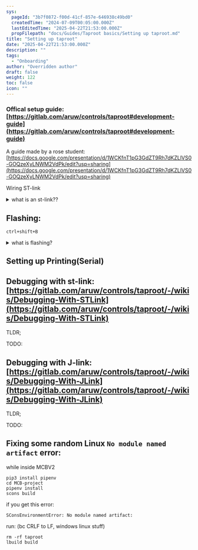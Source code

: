 ```yaml
---
sys:
  pageId: "3b7f0872-f00d-41cf-857e-646938c49bd0"
  createdTime: "2024-07-09T00:05:00.000Z"
  lastEditedTime: "2025-04-22T21:53:00.000Z"
  propFilepath: "docs/Guides/Taproot basics/Setting up taproot.md"
title: "Setting up taproot"
date: "2025-04-22T21:53:00.000Z"
description: ""
tags:
  - "Onboarding"
author: "Overridden author"
draft: false
weight: 122
toc: false
icon: ""
---
```


### Offical setup guide: [https://gitlab.com/aruw/controls/taproot#development-guide](https://gitlab.com/aruw/controls/taproot#development-guide)

A guide made by a rose student:  [https://docs.google.com/presentation/d/1WCKfnT1pG3GdZT9Rh7dKZLlVS0-GOQzeXyLNWM2VdPk/edit?usp=sharing](https://docs.google.com/presentation/d/1WCKfnT1pG3GdZT9Rh7dKZLlVS0-GOQzeXyLNWM2VdPk/edit?usp=sharing)

Wiring ST-link

<details>
      <summary>what is an st-link??</summary>
      TODO:
  </details>

## Flashing:

`ctrl+shift+B`

<details>
      <summary>what is flashing?</summary>
      TODO:
  </details>

## Setting up Printing(Serial)

## Debugging with st-link: [https://gitlab.com/aruw/controls/taproot/-/wikis/Debugging-With-STLink](https://gitlab.com/aruw/controls/taproot/-/wikis/Debugging-With-STLink)

TLDR;

TODO:

## Debugging with J-link: [https://gitlab.com/aruw/controls/taproot/-/wikis/Debugging-With-JLink](https://gitlab.com/aruw/controls/taproot/-/wikis/Debugging-With-JLink)

TLDR;

TODO:

## Fixing some random Linux `No module named artifact` error:

while inside MCBV2

```shell
pip3 install pipenv
cd MCB-project
pipenv install
scons build
```

if you get this error:

```text
SConsEnvironmentError: No module named artifact:
```

run: (bc CRLF to LF, windows linux stuff)

```shell
rm -rf taproot
lbuild build
```
